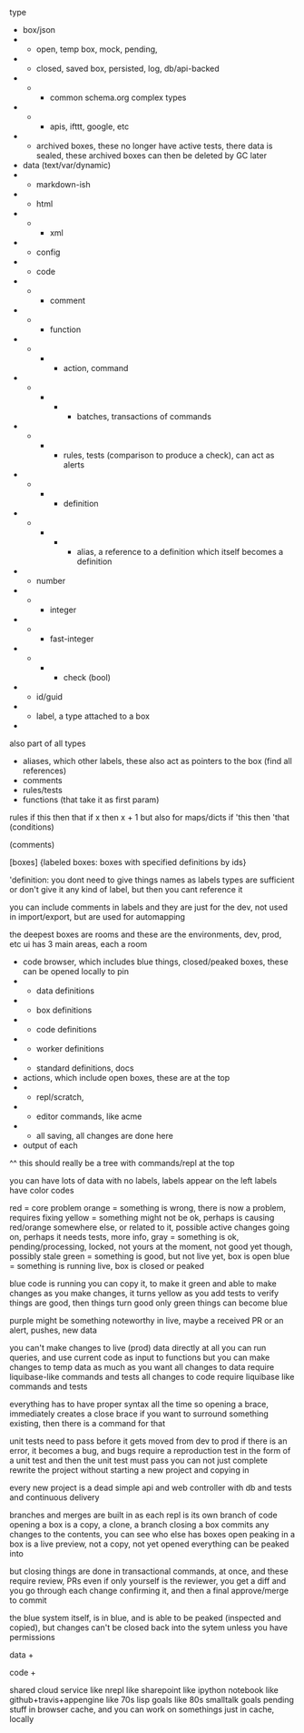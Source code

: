 


type
- box/json
- - open, temp box, mock, pending, 
- - closed, saved box, persisted, log, db/api-backed
- - - common schema.org complex types
- - - apis, ifttt, google, etc
- - archived boxes, these no longer have active tests, there data is sealed, these archived boxes can then be deleted by GC later
- data (text/var/dynamic)
- - markdown-ish
- - html
- - - xml
- - config
- - code
- - - comment
- - - function
- - - - action, command
- - - - - batches, transactions of commands
- - - - rules, tests (comparison to produce a check), can act as alerts
- - - - definition
- - - - - alias, a reference to a definition which itself becomes a definition
- - number
- - - integer
- - - fast-integer
- - - - check (bool)
- - id/guid
- - label, a type attached to a box
- 

also part of all types
- aliases, which other labels, these also act as pointers to the box (find all references)
- comments
- rules/tests
- functions  (that take it as first param)


rules
if this then that
if x then x + 1
but also for maps/dicts
if 'this then 'that (conditions)


(comments)

[boxes]
{labeled boxes: boxes with specified definitions by ids}

'definition: 
you dont need to give things names as labels
types are sufficient
or don't give it any kind of label, but then you cant reference it

you can include comments in labels and they are just for the dev, not used in import/export, but are used for automapping


the deepest boxes are rooms and these are the environments, dev, prod, etc
ui has 3 main areas, each a room
- code browser, which includes blue things, closed/peaked boxes, these can be opened locally to pin
- - data definitions
- - box definitions
- - code definitions
- - worker definitions
- - standard definitions, docs
- actions, which include open boxes, these are at the top
- - repl/scratch, 
- - editor commands, like acme
- - all saving, all changes are done here
- output of each

^^ this should really be a tree with commands/repl at the top


you can have lots of data  with no labels, labels appear on the left
labels have color codes


red = core problem
orange = something is wrong, there is now a problem, requires fixing
yellow = something might not be ok,  perhaps is causing red/orange somewhere else, or related to it, possible active changes going on, perhaps it needs tests, more info, 
gray = something is ok, pending/processing, locked, not yours at the moment, not good yet though, possibly stale
green = something is good, but not live yet, box is open
blue = something is running live, box is closed or peaked

blue code is running
you can copy it, to make it green and able to make changes
as you make changes, it turns yellow
as you add tests to verify things are good, then things turn good
only green things can become blue

purple might be something noteworthy in live, maybe a received PR or an alert, pushes, new data


you can't make changes to live (prod) data directly at all
you can run queries, and use current code as input to functions
but you can make changes to temp data as much as you want
all changes to data require liquibase-like commands and tests
all changes to code require liquibase like commands and tests

everything has to have proper syntax all the time
so opening a brace, immediately creates a close brace
if you want to surround something existing, then there is a command for that

unit tests need to pass before it gets moved from dev to prod
if there is an error, it becomes a bug, and bugs require a reproduction test in the form of a unit test and then the unit test must pass
you can not just complete rewrite the project without starting a new project and copying in

every new project is a dead simple api and web controller with db and tests and continuous delivery

branches and merges are built in as
each repl is its own branch of code
opening a box is a copy, a clone, a branch
closing a box commits any changes to the contents, you can see who else has boxes open
peaking in a box is a live preview, not a copy, not yet opened
everything can be peaked into

but closing things are done in transactional commands, at once, and these require review, PRs
even if only yourself is the reviewer, you get a diff and you go through each change confirming it, and then a final approve/merge to commit

the blue system itself, is in blue, and is able to be peaked (inspected and copied), but changes can't be closed back into the sytem unless you have permissions


data +

code +


shared cloud service
like nrepl
like sharepoint
like ipython notebook
like github+travis+appengine
like 70s lisp goals
like 80s smalltalk goals
pending stuff in browser cache, and you can work on somethings just in cache, locally
